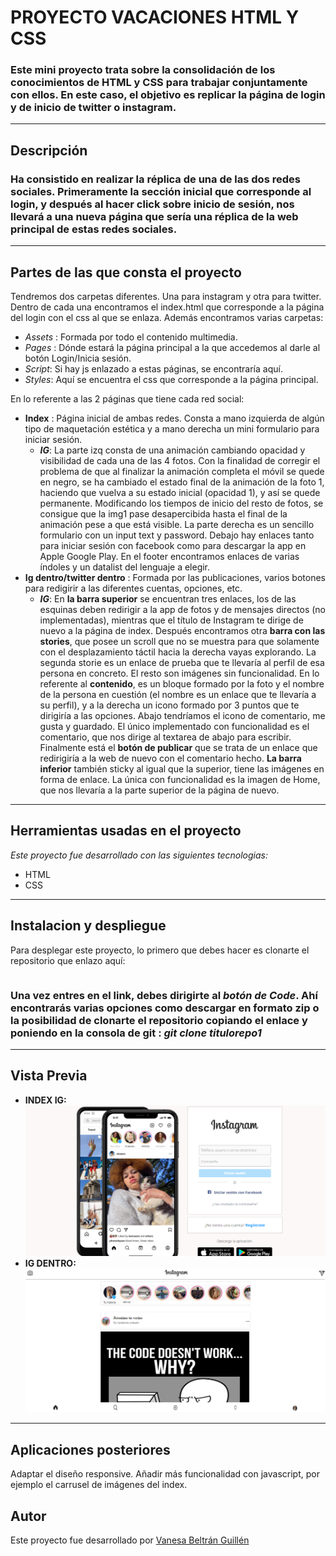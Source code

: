 # PROYECTO VACACIONES HTML Y CSS

### Este mini proyecto trata sobre la consolidación de los conocimientos de HTML y CSS para trabajar conjuntamente con ellos. En este caso, el objetivo es replicar la página de login y de inicio de twitter o instagram.
---

## Descripción ##
### Ha consistido en realizar la réplica de una de las dos redes sociales. Primeramente la sección inicial que corresponde al login, y después al hacer click sobre inicio de sesión, nos llevará a una nueva página que sería una réplica de la web principal de estas redes sociales.
---

## Partes de las que consta el proyecto ##

Tendremos dos carpetas diferentes. Una para instagram y otra para twitter. Dentro de cada una encontramos el index.html que corresponde a la página del login con el css al que se enlaza. Además encontramos varias carpetas:
- *Assets* : Formada por todo el contenido multimedia.
- *Pages* : Dónde estará la página principal a la que accedemos al darle al botón Login/Inicia sesión.
- *Script*: Si hay js enlazado a estas páginas, se encontraría aquí.
- *Styles*: Aquí se encuentra el css que corresponde a la página principal.


En lo referente a las 2 páginas que tiene cada red social:
- **Index** : Página inicial de ambas redes. Consta a mano izquierda de algún tipo de maquetación estética y a mano derecha un mini formulario para iniciar sesión. 
    - **_IG_**: La parte izq consta de una animación cambiando opacidad y visibilidad de cada una de las 4 fotos. Con la finalidad de corregir el problema de que al finalizar la animación completa el móvil se quede en negro, se ha cambiado el estado final de la animación de la foto 1, haciendo que vuelva a su estado inicial (opacidad 1), y así se quede permanente. Modificando los tiempos de inicio del resto de fotos, se consigue que la img1 pase desapercibida hasta el final de la animación pese a que está visible. La parte derecha es un sencillo formulario con un input text y password. Debajo hay enlaces tanto para iniciar sesión con facebook como para descargar la app en Apple Google Play.
    En el footer encontramos enlaces de varias índoles y un datalist del lenguaje a elegir.
- **Ig dentro/twitter dentro** : Formada por las publicaciones, varios botones para redigirir a las diferentes cuentas, opciones, etc.
    - **_IG_**: En **la barra superior** se encuentran tres enlaces, los de las esquinas deben redirigir a la app de fotos y de mensajes directos (no implementadas), mientras que el título de Instagram te dirige de nuevo a la página de index. 
    Después encontramos otra **barra con las stories**, que posee un scroll que no se muestra para que solamente con el desplazamiento táctil hacia la derecha vayas explorando. La segunda storie es un enlace de prueba que te llevaría al perfil de esa persona en concreto. El resto son imágenes sin funcionalidad.
    En lo referente al **contenido**, es un bloque formado por la foto y el nombre de la persona en cuestión (el nombre es un enlace que te llevaría a su perfil), y a la derecha un icono formado por 3 puntos que te dirigiría a las opciones.
    Abajo tendríamos el icono de comentario, me gusta y guardado. El único implementado con funcionalidad es el comentario, que nos dirige al textarea de abajo para escribir. Finalmente está el **botón de publicar** que se trata de un enlace que redirigiría a la web de nuevo con el comentario hecho.
    **La barra inferior** también sticky al igual que la superior, tiene las imágenes en forma de enlace. La única con funcionalidad es la imagen de Home, que nos llevaría a la parte superior de la página de nuevo.

---
## Herramientas usadas en el proyecto ####
_Este proyecto fue desarrollado con las siguientes tecnologias:_ 

* HTML
* CSS

---

## Instalacion y despliegue ####
Para desplegar este proyecto, lo primero que debes hacer es clonarte el repositorio que enlazo aquí:

```

```

### Una vez entres en el link, debes dirigirte al _botón de Code_. Ahí encontrarás varias opciones como descargar en formato zip o la posibilidad de clonarte el repositorio copiando el enlace y poniendo en la consola de git : _git clone titulorepo1_
---
## Vista Previa ##
* **INDEX IG:** 
![foto](/instagram/assets/igvistapreviaindex.png)
* **IG DENTRO:**
![foto](/instagram/assets/IGDENTROVISTAPREVIA.png)

---

## Aplicaciones posteriores ####
Adaptar el diseño responsive.
Añadir más funcionalidad con javascript, por ejemplo el carrusel de imágenes del index.

## Autor ##
Este proyecto fue desarrollado por [Vanesa Beltrán Guillén](https://github.com/vaneebg)

